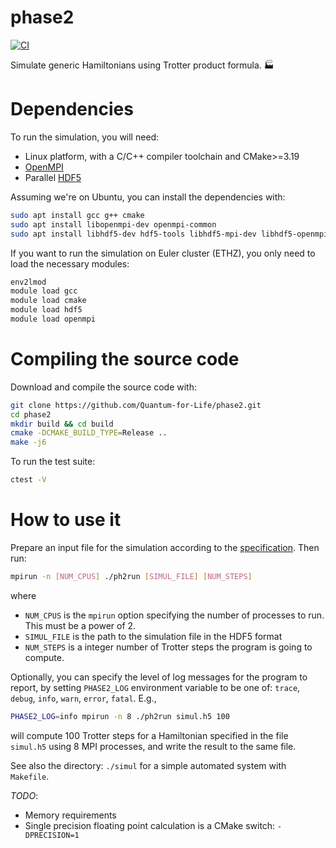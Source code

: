 # phase2

[![CI](https://github.com/Quantum-for-Life/phase2/actions/workflows/CI.yml/badge.svg?branch=main)](https://github.com/Quantum-for-Life/phase2/actions/workflows/CI.yml)

Simulate generic Hamiltonians using Trotter product formula. 🏭

# Dependencies

To run the simulation, you will need:

- Linux platform, with a C/C++ compiler toolchain and CMake>=3.19
- [OpenMPI][openmpi-website]
- Parallel [HDF5][hdf5-website]

Assuming we're on Ubuntu, you can install the dependencies with:

```bash
sudo apt install gcc g++ cmake 
sudo apt install libopenmpi-dev openmpi-common
sudo apt install libhdf5-dev hdf5-tools libhdf5-mpi-dev libhdf5-openmpi-dev 
```

If you want to run the simulation on Euler cluster (ETHZ), you only need to
load the necessary modules:

```bash
env2lmod
module load gcc
module load cmake
module load hdf5
module load openmpi
```

[hdf5-website]: https://www.hdfgroup.org/solutions/hdf5/

[openmpi-website]: https://www.open-mpi.org/

# Compiling the source code

Download and compile the source code with:

```bash
git clone https://github.com/Quantum-for-Life/phase2.git
cd phase2
mkdir build && cd build
cmake -DCMAKE_BUILD_TYPE=Release ..
make -j6
```

To run the test suite:

```bash
ctest -V
```

# How to use it

Prepare an input file for the simulation according to the
[specification](./doc/simul-h5-specs.md). Then run:

```bash
mpirun -n [NUM_CPUS] ./ph2run [SIMUL_FILE] [NUM_STEPS]
```

where

- `NUM_CPUS` is the `mpirun` option specifying the number of processes to
  run. This must be a power of 2.
- `SIMUL_FILE` is the path to the simulation file in the HDF5 format
- `NUM_STEPS` is a integer number of Trotter steps the program is going to
  compute.

Optionally, you can specify the level of log messages for the program to report,
by setting `PHASE2_LOG` environment variable to be one of: `trace`,
`debug`, `info`, `warn`, `error`, `fatal`. E.g.,

```bash
PHASE2_LOG=info mpirun -n 8 ./ph2run simul.h5 100 
```

will compute 100 Trotter steps for a Hamiltonian specified in the file
`simul.h5` using 8 MPI processes, and write the result to the same file.

See also the directory: `./simul` for a simple automated system with `Makefile`.

*TODO*:

- Memory requirements
- Single precision floating point calculation is a CMake switch: `-DPRECISION=1`